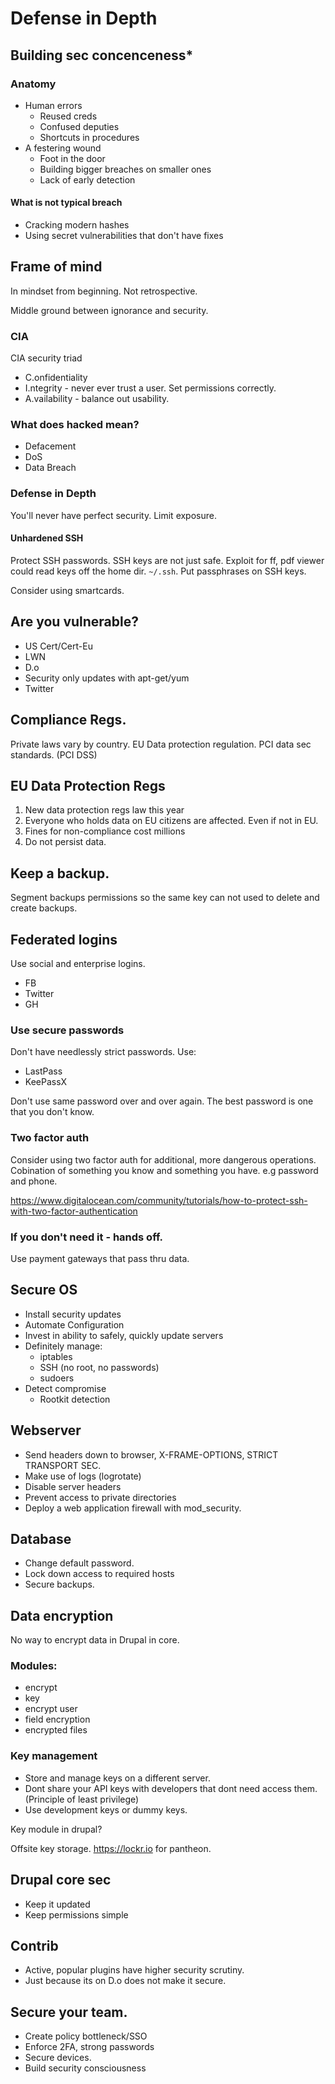 # Defense in Depth

## Building sec concenceness*

### Anatomy

- Human errors
  - Reused creds
  - Confused deputies
  - Shortcuts in procedures
- A festering wound
  - Foot in the door
  - Building bigger breaches on smaller ones
  - Lack of early detection

#### What is not typical breach

- Cracking modern hashes
- Using secret vulnerabilities that don't have fixes

## Frame of mind

In mindset from beginning. Not retrospective.

Middle ground between ignorance and security.


### CIA
CIA security triad

- C.onfidentiality
- I.ntegrity - never ever trust a user. Set permissions correctly.
- A.vailability - balance out usability.

### What does hacked mean?

- Defacement
- DoS
- Data Breach

### Defense in Depth

You'll never have perfect security.
Limit exposure.

#### Unhardened SSH
Protect SSH passwords. SSH keys are not just safe. Exploit for ff, pdf viewer could read keys off the home dir. `~/.ssh`. Put passphrases on SSH keys.

Consider using smartcards.

## Are you vulnerable?

- US Cert/Cert-Eu
- LWN
- D.o
- Security only updates with apt-get/yum
- Twitter

## Compliance Regs.

Private laws vary by country. EU Data protection regulation. PCI data sec standards. (PCI DSS)

## EU Data Protection Regs

1. New data protection regs law this year
2. Everyone who holds data on EU citizens are affected. Even if not in EU.
3. Fines for non-compliance cost millions
4. Do not persist data.

## Keep a backup.

Segment backups permissions so the same key can not used to delete and create backups.

## Federated logins

Use social and enterprise logins.
- FB
- Twitter
- GH

### Use secure passwords

Don't have needlessly strict passwords. Use:
- LastPass
- KeePassX

Don't use same password over and over again. The best password is one that you don't know.

### Two factor auth

Consider using two factor auth for additional, more dangerous operations.
Cobination of something you know and something you have. e.g password and phone.

https://www.digitalocean.com/community/tutorials/how-to-protect-ssh-with-two-factor-authentication

### If you don't need it - hands off.

Use payment gateways that pass thru data.

## Secure OS

- Install security updates
- Automate Configuration
- Invest in ability to safely, quickly update servers
- Definitely manage:
  - iptables
  - SSH (no root, no passwords)
  - sudoers
- Detect compromise
  - Rootkit detection

## Webserver

- Send headers down to browser, X-FRAME-OPTIONS, STRICT TRANSPORT SEC.
- Make use of logs (logrotate)
- Disable server headers
- Prevent access to private directories
- Deploy a web application firewall with mod_security.

## Database

- Change default password.
- Lock down access to required hosts
- Secure backups.

## Data encryption

No way to encrypt data in Drupal in core.

### Modules:

- encrypt
- key
- encrypt user
- field encryption
- encrypted files

### Key management
- Store and manage keys on a different server.
- Dont share your API keys with developers that dont need access them. (Principle of least privilege)
- Use development keys or dummy keys.

Key module in drupal?

Offsite key storage. https://lockr.io for pantheon.

## Drupal core sec
- Keep it updated
- Keep permissions simple

## Contrib
- Active, popular plugins have higher security scrutiny.
- Just because its on D.o does not make it secure.

## Secure your team.
- Create policy bottleneck/SSO
- Enforce 2FA, strong passwords
- Secure devices.
- Build security consciousness
